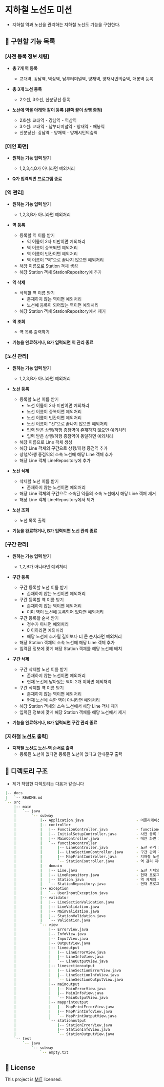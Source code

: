 # 지하철 노선도 미션
- 지하철 역과 노선을 관리하는 지하철 노선도 기능을 구현한다.

## 🤞 구현할 기능 목록
### [사전 등록 정보 세팅]
- __총 7개 역 등록__ 
    - 교대역, 강남역, 역삼역, 남부터미널역, 양재역, 양재시민의숲역, 매봉역 등록

- __총 3개 노선 등록__
    - 2호선, 3호선, 신분당선 등록 

- __노선에 역을 아래와 같이 등록 (왼쪽 끝이 상행 종점)__ 
   - 2호선: 교대역 - 강남역 - 역삼역
   - 3호선: 교대역 - 남부터미널역 - 양재역 - 매봉역
   - 신분당선: 강남역 - 양재역 - 양재시민의숲역

### [메인 화면]
- __원하는 기능 입력 받기__
    - 1,2,3,4,Q가 아니라면 예외처리

- __Q가 입력되면 프로그램 종료__

### [역 관리]
- __원하는 기능 입력 받기__
    - 1,2,3,B가 아니라면 예외처리
    
- __역 등록__
    - 등록할 역 이름 받기
        - 역 이름이 2자 미만이면 예외처리
        - 역 이름이 중복되면 예외처리
        - 역 이름이 빈칸이면 예외처리
        - 역 이름이 "역"으로 끝나지 않으면 예외처리
    - 해당 이름으로 Station 객체 생성
    - 해당 Station 객체 StationRepository에 추가
    
- __역 삭제__
    - 삭제할 역 이름 받기
        - 존재하지 않는 역이면 예외처리
        - 노선에 등록이 되어있는 역이면 예외처리
    - 해당 Station 객체 StationRepository에서 제거
        
- __역 조회__
    - 역 목록 출력하기

- __기능을 완료하거나, B가 입력되면 역 관리 종료__
    
### [노선 관리]
- __원하는 기능 입력 받기__
    - 1,2,3,B가 아니라면 예외처리
    
- __노선 등록__
    - 등록할 노선 이름 받기
        - 노선 이름이 2자 미만이면 예외처리
        - 노선 이름이 중복이면 예외처리
        - 노선 이름이 빈칸이면 예외처리
        - 노선 이름이 "선"으로 끝나지 않으면 예외처리
        - 입력 받은 상행/하행 종점역이 존재하지 않으면 예외처리
        - 입력 받은 상행/하행 종점역이 동일하면 예외처리
    - 해당 이름으로 Line 객체 생성
    - 해당 Line 객체의 구간으로 상행/하행 종점역 추가
    - 상행/하행 종점역의 소속 노선에 해당 Line 객체 추가
    - 해당 Line 객체 LineRepository에 추가 
    
- __노선 삭제__
    - 삭제할 노선 이름 받기
        - 존재하지 않는 노선이면 예외처리
    - 해당 Line 객체의 구간으로 소속된 역들의 소속 노선에서 해당 Line 객체 제거 
    - 해당 Line 객체 LineRepository에서 제거
        
- __노선 조회__
    - 노선 목록 출력
    
- __기능을 완료하거나, B가 입력되면 노선 관리 종료__

### [구간 관리]
- __원하는 기능 입력 받기__
    - 1,2,B가 아니라면 예외처리
    
- __구간 등록__
    - 구간 등록할 노선 이름 받기
        - 존재하지 않는 노선이면 예외처리
    - 구간 등록할 역 이름 받기
        - 존재하지 않는 역이면 예외처리
        - 이미 역이 노선에 등록되어 있다면 예외처리
    - 구간 등록할 순서 받기
        - 정수가 아니면 예외처리
        - 0 이하라면 예외처리
        - 해당 노선에 추가될 길이보다 더 큰 순서라면 예외처리
    - 해당 Station 객체의 소속 노선에 해당 Line 객체 추가
    - 입력된 정보에 맞게 해당 Station 객체를 해당 노선에 배치
    
- __구간 삭제__
    - 구간 삭제할 노선 이름 받기
        - 존재하지 않는 노선이면 예외처리
        - 현재 노선에 남아있는 역이 2개 이하면 예외처리
    - 구간 삭제할 역 이름 받기
        - 존재하지 않는 역이면 예외처리
        - 현재 노선에 속한 역이 아니라면 예외처리
    - 해당 Station 객체의 소속 노선에서 해당 Line 객체 제거
    - 입력된 정보에 맞게 해당 Station 객체를 해당 노선에서 제거
    
- __기능을 완료하거나, B가 입력되면 구간 관리 종료__

### [지하철 노선도 출력]
- __지하철 노선도 노선-역 순서로 출력__
    - 등록된 노선이 없다면 등록된 노선이 없다고 안내문구 출력

## 📜 디렉토리 구조
- 제가 작업한 디렉토리는 다음과 같습니다
```bash
|-- docs
|   `-- README.md
`-- src
    |-- main
    |   `-- java
    |       `-- subway
    |           |-- Application.java                        - 어플리케이션을 실행
    |           |-- controller
    |           |   |-- FunctionController.java             - functioncontroller 패키지의 공유 변수 모음
    |           |   |-- InitialSetupController.java         - 사전 등록 정보를 초기 설정
    |           |   |-- MainController.java                 - 메인 화면 제어에 필요한 domain-view 연결
    |           |   `-- functioncontroller                  
    |           |       |-- LineController.java             - 노선 관리 제어에 필요한 domain-view 연결
    |           |       |-- LineSectionController.java      - 구간 관리 제어에 필요한 domain-view 연결
    |           |       |-- MapPrintController.java         - 지하철 노선도 출력에 필요한 view 연결
    |           |       `-- StationController.java          - 역 관리 제어에 필요한 domain-view 연결
    |           |-- domain
    |           |   |-- Line.java                           - 노선 자체의 생성, 노선 소속의 역에 대한 CRUD 제공
    |           |   |-- LineRepository.java                 - 현재 프로그램에 등록된 노선 관리
    |           |   |-- Station.java                        - 역 자체의 생성, 역이 소속된 노선들의 목록 관리 
    |           |   `-- StationRepository.java              - 현재 프로그램에 등록된 역 관리
    |           |-- exception
    |           |   `-- UserInputException.java
    |           |-- validator
    |           |   |-- LineSectionValidation.java
    |           |   |-- LineValidation.java
    |           |   |-- MainValidation.java
    |           |   |-- StationValidation.java
    |           |   `-- Validation.java
    |           `-- view
    |               |-- ErrorView.java
    |               |-- InfoView.java
    |               |-- InputView.java
    |               |-- OutputView.java
    |               |-- lineoutput
    |               |   |-- LineErrorView.java
    |               |   |-- LineInfoView.java
    |               |   `-- LineOutputView.java
    |               |-- linesectionoutput
    |               |   |-- LineSectionErrorView.java
    |               |   |-- LineSectionInfoView.java
    |               |   `-- LineSectionOutputView.java
    |               |-- mainoutput
    |               |   |-- MainErrorView.java
    |               |   |-- MainInfoView.java
    |               |   `-- MainOutputView.java
    |               |-- mapprintoutput
    |               |   |-- MapPrintErrorView.java
    |               |   |-- MapPrintInfoView.java
    |               |   `-- MapPrintOutputView.java
    |               `-- stationoutput
    |                   |-- StationErrorView.java
    |                   |-- StationInfoView.java
    |                   `-- StationOutputView.java
    `-- test
        `-- java
            `-- subway
                `-- empty.txt

```

## 📝 License

This project is [MIT](https://github.com/woowacourse/java-subway-map-precourse/blob/master/LICENSE.md) licensed.
